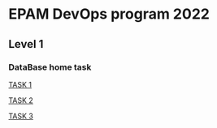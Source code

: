 # EPAM DevOps program 2022
## Level 1
### DataBase home task

[TASK 1](https://github.com/silver2mike/EPAM-OnlineUA-Cloud-DevOps-Fundamentals-Autumn-2022/tree/main/L1/DataBase/Task%201)

[TASK 2](https://github.com/silver2mike/EPAM-OnlineUA-Cloud-DevOps-Fundamentals-Autumn-2022/tree/main/L1/DataBase/Task%202)

[TASK 3](https://github.com/silver2mike/EPAM-OnlineUA-Cloud-DevOps-Fundamentals-Autumn-2022/tree/main/L1/DataBase/Task%203)
